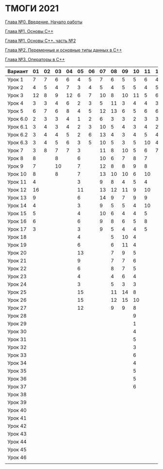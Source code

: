 # ТМОГИ 2021

[Глава №0. Введение. Начало работы](https://drive.google.com/drive/folders/1q9ILkl6kPBrzqY5IDAdt2iB8K4RCu3_s)

[Глава №1. Основы C++](https://drive.google.com/drive/folders/1dMwYSpwDyVjM3WYAmFnPbQyAa7Ku27ae?usp=sharing)

[Глава №1. Основы C++. часть №2](https://drive.google.com/drive/folders/1fXnj1Y5SFlGWLntIE1J1n9CxaEfAoDRt?usp=sharing)

[Глава №2. Переменные и основные типы данных в C++](https://drive.google.com/drive/folders/1H2bi6jBYB0l9SboeHFAvLMLuulBqJsar?usp=sharing)

[Глава №3. Операторы в C++](https://drive.google.com/drive/folders/16XzNa9f414aQFBlKuvIkwz7AKf2PCaL8?usp=sharing)

| Вариант  | 01 | 02 | 03 | 04 | 05 | 06 | 07 | 08 | 09 | 10 | 11 | 12 | 13 | 14 | 15 | 16 | 17 | 18 | 19 | 20 |
| -------  | -- | -- | -- | -- | -- | -- | -- | -- | -- | -- | -- | -- | -- | -- | -- | -- | -- | -- | -- | -- |
| Урок 1   |  7 |  7 |  6 |  6 |  4 |  5 |  7 |  6 |  5 |  5 | 6  |  4 |    |  4 |  5 |  4 |  6 |  5 |  4 |    |
| Урок 2   |  4 |  5 |  4 |  7 |  3 |  4 |  5 |  4 |  5 |  5 | 4  |  5 |    |  2 |  4 |  2 |  4 |  3 |  5 |    |
| Урок 3   | 12 |  8 |  9 | 12 |  6 |  7 | 10 |  8 | 10 | 11 | 5  |  6 |    |  6 | 11 |  6 |  8 | 10 |  9 |    |
| Урок 4   |  3 |  3 |  4 |  6 |  2 |  3 |  5 | 11 |  3 |  4 | 4  |  3 |    |  2 |  2 |  2 |  4 |  8 |  5 |    |
| Урок 5   |  6 |  7 |  6 |  8 |  4 |  5 | 12 | 13 |  6 |  5 | 6  |  6 |    |  5 |  6 |  5 |  8 | 14 |  6 |    |
| Урок 6.0 |  2 |  3 |  3 |  4 |  1 |  2 |  6 |  3 |  3 |  2 | 3  |  3 |    |  1 |  2 |  1 |  2 |  2 |  2 |    |
| Урок 6.1 |  3 |  4 |  3 |  4 |  2 |  3 | 10 |  5 |  4 |  3 | 4  |  2 |    |  1 |  3 |  2 |  4 |  5 |  3 |    |
| Урок 6.2 |  3 |  4 |  4 |  5 |  2 |  6 | 13 |  4 |  3 |  4 | 5  |  4 |    |  3 |  3 |  3 |  3 |  4 |  4 |    |
| Урок 6.3 |  3 |  4 |  5 |  6 |  3 |  5 | 10 |  5 |  3 |  5 | 10 |  4 |    |  2 |  2 |  3 |  4 |  5 |  5 |    |
| Урок 7   |  3 |  8 |  7 |  7 |  3 |    | 11 |  8 | 10 |  5 | 6  |  7 |    |  3 |  9 |  3 |  4 |  4 |  7 |    |
| Урок 8   |  8 |    |  8 |    |  6 |    | 10 |  6 |  7 |  8 | 7  |    |    | 10 |  6 |  9 |  8 | 10 |  9 |    |
| Урок 9   |  7 |    | 10 |    |  7 |    | 12 |  8 |  8 |  9 | 8  |    |    | 11 |  8 |  9 |  8 |  8 |  9 |    |
| Урок 10  |  8 |    |  8 |    |  7 |    | 13 | 10 | 10 |  6 | 10 |    |    | 10 |  6 |  8 |  6 |  6 |  8 |    |
| Урок 11  |  4 |    |    |    |  3 |    |  9 |  8 |  4 |  5 |  4 |    |    |  7 |  4 |  5 |  5 |  3 |  4 |    |
| Урок 12  | 16 |    |    |    | 11 |    | 13 | 12 | 11 |  9 | 10 |    |    | 14 | 10 | 12 | 10 |  8 | 10 |    |
| Урок 13  |  9 |    |    |    |  6 |    | 14 | 9  |  7 |  9 |  9 |    |    |  9 |  7 |  8 |  8 | 10 |  9 |    |
| Урок 14  |  4 |    |    |    |  3 |    |  9 | 5  |  5 |  4 | 10 |    |    |  5 |  3 |  4 |  5 |  3 |  5 |    |
| Урок 15  |  5 |    |    |    |  4 |    | 10 | 6  |  4 |  4 |  5 |    |    |  6 |  4 |  5 |  5 |  4 |  6 |    |
| Урок 16  |  6 |    |    |    |  6 |    |  9 | 8  |  6 |  5 |  8 |    |    |  7 |  5 |  6 |  5 |  5 |  5 |    |
| Урок 17  |  3 |    |    |    |  3 |    |  9 | 5  |  4 |  4 |  5 |    |    |  4 |  3 |  4 |  5 |  5 |  4 |    |
| Урок 18  |    |    |    |    |  4 |    |    | 5  | 10 |  4 |    |    |    |  5 |  6 |  4 |    |  4 |  5 |    |
| Урок 19  |    |    |    |    |  6 |    |    | 6  | 11 |  4 |    |    |    |  8 |  7 |  4 |    |  5 |  5 |    |
| Урок 20  |    |    |    |    | 13 |    |    | 7  |  9 |  5 |    |    |    |  8 |  7 |  5 |    |  5 |  7 |    |
| Урок 21  |    |    |    |    |  9 |    |    | 7  |  7 |  6 |    |    |    |  9 |  9 |  6 |    |  6 |  9 |    |
| Урок 22  |    |    |    |    |  6 |    |    | 8  |  7 |  5 |    |    |    |  6 |  7 |  7 |    |  6 |  6 |    |
| Урок 23  |    |    |    |    |  4 |    |    | 4  |  6 |  4 |    |    |    |  5 |  6 |  5 |    |  5 |  6 |    |
| Урок 24  |    |    |    |    |  3 |    |    | 5  |  3 |  3 |    |    |    |  4 |  3 |  3 |    |  4 |  3 |    |
| Урок 25  |    |    |    |    | 15 |    |    | 11 | 14 |  8 |    |    |    | 14 | 12 | 11 |    |  9 | 11 |    |
| Урок 26  |    |    |    |    | 15 |    |    | 12 | 15 | 10 |    |    |    | 14 | 15 | 12 |    |  9 | 10 |    |
| Урок 27  |    |    |    |    | 12 |    |    | 9  |  9 |  8 |    |    |    |  9 | 11 | 10 |    |  9 |  9 |    |
| Урок 28  |    |    |    |    |    |    |    |    |    |  9 |    |    |    | 10 |    |  9 |    |    |    |    |
| Урок 29  |    |    |    |    |    |    |    |    |    |  1 |    |    |    | 3  |    |  2 |    |    |    |    |
| Урок 30  |    |    |    |    |    |    |    |    |    |  4 |    |    |    |    |    |  5 |    |    |    |    |
| Урок 31  |    |    |    |    |    |    |    |    |    |  5 |    |    |    |    |    |  5 |    |    |    |    |
| Урок 32  |    |    |    |    |    |    |    |    |    |  3 |    |    |    |    |    |  3 |    |    |    |    |
| Урок 33  |    |    |    |    |    |    |    |    |    |  6 |    |    |    |    |    |  5 |    |    |    |    |
| Урок 34  |    |    |    |    |    |    |    |    |    |  4 |    |    |    |    |    |  5 |    |    |    |    |
| Урок 35  |    |    |    |    |    |    |    |    |    |  5 |    |    |    |    |    |  5 |    |    |    |    |
| Урок 36  |    |    |    |    |    |    |    |    |    |  5 |    |    |    |    |    |  5 |    |    |    |    |
| Урок 37  |    |    |    |    |    |    |    |    |    |  6 |    |    |    |    |    |  6 |    |    |    |    |
| Урок 38  |    |    |    |    |    |    |    |    |    |    |    |    |    |    |    |    |    |    |    |    |
| Урок 39  |    |    |    |    |    |    |    |    |    |    |    |    |    |    |    |    |    |    |    |    |
| Урок 40  |    |    |    |    |    |    |    |    |    |    |    |    |    |    |    |    |    |    |    |    |
| Урок 41  |    |    |    |    |    |    |    |    |    |    |    |    |    |    |    |    |    |    |    |    |
| Урок 42  |    |    |    |    |    |    |    |    |    |    |    |    |    |    |    |    |    |    |    |    |
| Урок 43  |    |    |    |    |    |    |    |    |    |    |    |    |    |    |    |    |    |    |    |    |
| Урок 44  |    |    |    |    |    |    |    |    |    |    |    |    |    |    |    |    |    |    |    |    |
| Урок 45  |    |    |    |    |    |    |    |    |    |    |    |    |    |    |    |    |    |    |    |    |
| Урок 46  |    |    |    |    |    |    |    |    |    |    |    |    |    |    |    |    |    |    |    |    |
|          |    |    |    |    |    |    |    |    |    |    |    |    |    |    |    |    |    |    |    |    |
